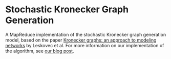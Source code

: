 Stochastic Kronecker Graph Generation
=====================

A MapReduce implementation of the stochastic Kronecker graph generation model, based
on the paper [Kronecker graphs: an approach to modeling networks](http://arxiv.org/abs/0812.4905) by Leskovec et al.
For more information on our implementation of the algorithm, see [our blog post](http://lab41.github.io/blog/2013/08/27/stochastic-kronecker-natural-graphs/).
